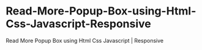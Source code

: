 # Read-More-Popup-Box-using-Html-Css-Javascript-Responsive
Read More Popup Box using Html Css Javascript | Responsive
